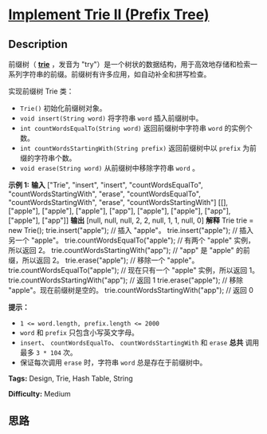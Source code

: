 # [Implement Trie II (Prefix Tree)][title]

## Description

前缀树（ **[trie](https://en.wikipedia.org/wiki/Trie)** ，发音为
"try"）是一个树状的数据结构，用于高效地存储和检索一系列字符串的前缀。前缀树有许多应用，如自动补全和拼写检查。

实现前缀树 Trie 类：

  * `Trie()` 初始化前缀树对象。
  * `void insert(String word)` 将字符串 `word` 插入前缀树中。
  * `int countWordsEqualTo(String word)` 返回前缀树中字符串 `word` 的实例个数。
  * `int countWordsStartingWith(String prefix)` 返回前缀树中以 `prefix` 为前缀的字符串个数。
  * `void erase(String word)` 从前缀树中移除字符串 `word` 。

**示例 1:**
            **输入**    ["Trie", "insert", "insert", "countWordsEqualTo", "countWordsStartingWith", "erase", "countWordsEqualTo", "countWordsStartingWith", "erase", "countWordsStartingWith"]    [[], ["apple"], ["apple"], ["apple"], ["app"], ["apple"], ["apple"], ["app"], ["apple"], ["app"]]    **输出**    [null, null, null, 2, 2, null, 1, 1, null, 0]        **解释**    Trie trie = new Trie();    trie.insert("apple");               // 插入 "apple"。    trie.insert("apple");               // 插入另一个 "apple"。    trie.countWordsEqualTo("apple");    // 有两个 "apple" 实例，所以返回 2。    trie.countWordsStartingWith("app"); // "app" 是 "apple" 的前缀，所以返回 2。    trie.erase("apple");                // 移除一个 "apple"。    trie.countWordsEqualTo("apple");    // 现在只有一个 "apple" 实例，所以返回 1。    trie.countWordsStartingWith("app"); // 返回 1    trie.erase("apple");                // 移除 "apple"。现在前缀树是空的。    trie.countWordsStartingWith("app"); // 返回 0    

**提示：**

  * `1 <= word.length, prefix.length <= 2000`
  * `word` 和 `prefix` 只包含小写英文字母。
  * `insert`、 `countWordsEqualTo`、 `countWordsStartingWith` 和 `erase` **总共** 调用最多 `3 * 104` 次。
  * 保证每次调用 `erase` 时，字符串 `word` 总是存在于前缀树中。


**Tags:** Design, Trie, Hash Table, String

**Difficulty:** Medium

## 思路

[title]: https://leetcode-cn.com/problems/implement-trie-ii-prefix-tree
